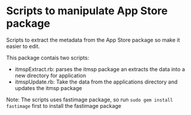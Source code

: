 # Scripts to manipulate App Store package

Scripts to extract the metadata from the App Store package so make it easier to edit. 

This package contais two scripts:

- itmspExtract.rb: parses the itmsp package an extracts the data into a new directory for application
- itmspUpdate.rb: Take the data from the applications directory and updates the itmsp package


Note: The scripts uses fastimage package, so run ```sudo gem install fastimage``` first to install the fastimage package